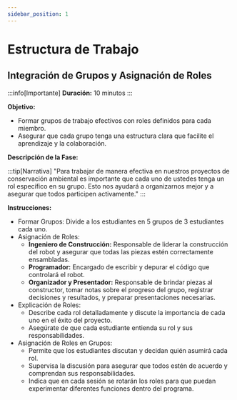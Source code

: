 ```yaml
---
sidebar_position: 1
---
```


# Estructura de Trabajo

## Integración de Grupos y Asignación de Roles

:::info[Importante]
**Duración:** 10 minutos
:::

**Objetivo:**

- Formar grupos de trabajo efectivos con roles definidos para cada miembro.
- Asegurar que cada grupo tenga una estructura clara que facilite el aprendizaje y la colaboración.

**Descripción de la Fase:**

:::tip[Narrativa]
"Para trabajar de manera efectiva en nuestros proyectos de conservación ambiental es importante que cada uno de ustedes tenga un rol específico en su grupo. Esto nos ayudará a organizarnos mejor y a asegurar que todos participen activamente."
:::

**Instrucciones:**

- Formar Grupos: Divide a los estudiantes en 5 grupos de 3 estudiantes cada uno.
- Asignación de Roles:
  - **Ingeniero de Construcción:** Responsable de liderar la construcción del robot y asegurar que todas las piezas estén correctamente ensambladas.
  - **Programador:** Encargado de escribir y depurar el código que controlará el robot.
  - **Organizador y Presentador:** Responsable de brindar piezas al constructor, tomar notas sobre el progreso del grupo, registrar decisiones y resultados, y preparar presentaciones necesarias.
- Explicación de Roles:
  - Describe cada rol detalladamente y discute la importancia de cada uno en el éxito del proyecto.
  - Asegúrate de que cada estudiante entienda su rol y sus responsabilidades.
- Asignación de Roles en Grupos:
  - Permite que los estudiantes discutan y decidan quién asumirá cada rol.
  - Supervisa la discusión para asegurar que todos estén de acuerdo y comprendan sus responsabilidades.
  - Indica que en cada sesión se rotarán los roles para que puedan experimentar diferentes funciones dentro del programa.